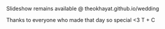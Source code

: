 Slideshow remains available @ theokhayat.github.io/wedding

Thanks to everyone who made that day so special <3 T + C